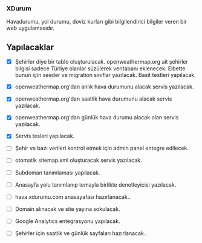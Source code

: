 ### XDurum

Havadurumu, yol durumu, doviz kurları gibi bilgilendirici bilgiler veren bir web uygulamasıdır.

Yapılacaklar
------------
- [x] Şehirler diye bir tablo oluşturulacak. openweathermap.org ait şehirler bilgisi sadece Türliye olanlar süzülerek veritabanı eklenecek. Elbette bunun için seeder ve migration sınıflar yazılacak. Basit testleri yapılacak.
- [x] openweathermap.org'dan anlık hava durumunu alacak servis yazılacak.
- [x] openweathermap.org'dan saatlik hava durumunu alacak servis yazılacak.
- [x] openweathermap.org'dan günlük hava durumu alacak olan servis yazılacak.
- [x] Servis tesleri yapılacak.
- [ ] Şehir ve bazı verileri kontrol etmek için admin panel entegre edilecek.
- [ ] otomatik sitemap.xml oluşturacak servis yazılacak.
- [ ] Subdoman tanımlaması yapılacak.
- [ ] Anasayfa yolu tanımlanıp temayla birlikte denetleyicisi yazılacak.
- [ ] hava.xdurumu.com anasayafası hazırlanacak..
- [ ] Domain alınacak ve site yayına sokulacak.
- [ ] Google Analytics entegrasyonu yapılacak.
- [ ] Şehirler için saatlik ve günlük sayfaları hazırlanacak.. 

